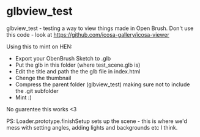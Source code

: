 # glbview_test

glbview_test - testing a way to view things made in Open Brush. Don't use this code - look at https://github.com/icosa-gallery/icosa-viewer

Using this to mint on HEN:
- Export your ObenBrush Sketch to .glb
- Put the glb in this folder (where test_scene.glb is)
- Edit the title and path the the glb file in index.html
- Chenge the thumbnail
- Compress the parent folder (glbview_test) making sure not to include the .git subfolder
- Mint :)

No guarentee this works <3

PS: Loader.prototype.finishSetup sets up the scene - this is where we'd mess with setting angles, adding lights and backgrounds etc I think.